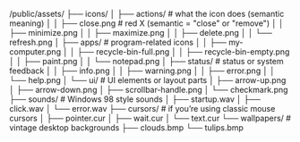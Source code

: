 /public/assets/
├── icons/
│   ├── actions/            # what the icon does (semantic meaning)
│   │   ├── close.png       # red X (semantic = "close" or "remove")
│   │   ├── minimize.png
│   │   ├── maximize.png
│   │   ├── delete.png
│   │   └── refresh.png
│   ├── apps/               # program-related icons
│   │   ├── my-computer.png
│   │   ├── recycle-bin-full.png
│   │   ├── recycle-bin-empty.png
│   │   ├── paint.png
│   │   └── notepad.png
│   ├── status/             # status or system feedback
│   │   ├── info.png
│   │   ├── warning.png
│   │   ├── error.png
│   │   └── help.png
│   └── ui/                 # UI elements or layout parts
│       ├── arrow-up.png
│       ├── arrow-down.png
│       ├── scrollbar-handle.png
│       └── checkmark.png
├── sounds/                 # Windows 98 style sounds
│   ├── startup.wav
│   ├── click.wav
│   └── error.wav
├── cursors/                # if you’re using classic mouse cursors
│   ├── pointer.cur
│   ├── wait.cur
│   └── text.cur
└── wallpapers/             # vintage desktop backgrounds
    ├── clouds.bmp
    └── tulips.bmp